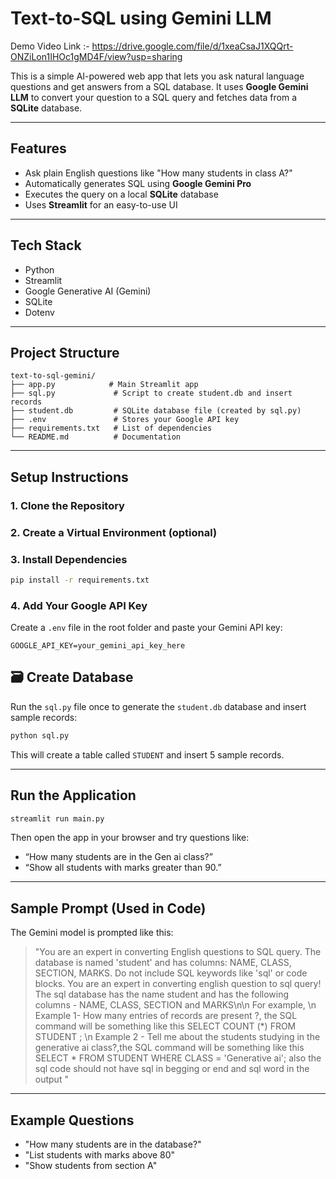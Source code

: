 # Text-to-SQL using Gemini LLM

Demo Video Link :- https://drive.google.com/file/d/1xeaCsaJ1XQQrt-ONZiLon1IHOc1gMD4F/view?usp=sharing

This is a simple AI-powered web app that lets you ask natural language questions and get answers from a SQL database. It uses **Google Gemini LLM** to convert your question to a SQL query and fetches data from a **SQLite** database.

---

##  Features

- Ask plain English questions like "How many students in class A?"
- Automatically generates SQL using **Google Gemini Pro**
- Executes the query on a local **SQLite** database
- Uses **Streamlit** for an easy-to-use UI

---

##  Tech Stack

- Python
- Streamlit
- Google Generative AI (Gemini)
- SQLite
- Dotenv

---

##  Project Structure

```
text-to-sql-gemini/
├── app.py            # Main Streamlit app
├── sql.py             # Script to create student.db and insert records
├── student.db         # SQLite database file (created by sql.py)
├── .env               # Stores your Google API key
├── requirements.txt   # List of dependencies
└── README.md          # Documentation
```

---

##  Setup Instructions

### 1. Clone the Repository


### 2. Create a Virtual Environment (optional)


### 3. Install Dependencies

```bash
pip install -r requirements.txt
```

### 4. Add Your Google API Key

Create a `.env` file in the root folder and paste your Gemini API key:

```
GOOGLE_API_KEY=your_gemini_api_key_here
```

## 🗃️ Create Database

Run the `sql.py` file once to generate the `student.db` database and insert sample records:

```bash
python sql.py
```

This will create a table called `STUDENT` and insert 5 sample records.

---

##  Run the Application

```bash
streamlit run main.py
```

Then open the app in your browser and try questions like:

- “How many students are in the Gen ai class?”
- “Show all students with marks greater than 90.”

---

##  Sample Prompt (Used in Code)

The Gemini model is prompted like this:

> "You are an expert in converting English questions to SQL query. The database is named 'student' and has columns: NAME, CLASS, SECTION, MARKS. Do not include SQL keywords like 'sql' or code blocks.
You are an expert in converting english question to sql query! The sql database has the name student and has the following columns - NAME, CLASS, SECTION and MARKS\n\n For example, \n Example 1- How many entries of records are present ?, the SQL command will be something like this SELECT COUNT (*) FROM STUDENT ; \n Example 2 - Tell me about the students studying in the generative ai class?,the SQL command will be something like this SELECT * FROM STUDENT WHERE CLASS = 'Generative ai'; also the sql code should not have sql in begging or end and sql word in the output
"

---

## Example Questions

- "How many students are in the database?"
- "List students with marks above 80"
- "Show students from section A"
